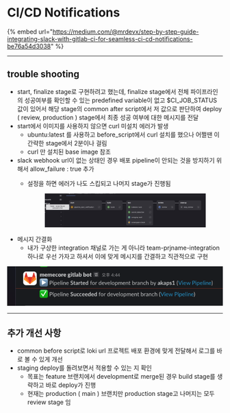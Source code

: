 # CI/CD Notifications

{% embed url="https://medium.com/@mrdevx/step-by-step-guide-integrating-slack-with-gitlab-ci-for-seamless-ci-cd-notifications-be76a54d3038" %}

***

## trouble shooting

* start, finalize stage로 구현하려고 했는데, finalize stage에서 전체 파이프라인의 성공여부를 확인할 수 있는 predefined variable이 없고 $CI\_JOB\_STATUS 값이 있어서 해당 stage의 common after script에서 저 값으로 판단하여 deploy ( review, production ) stage에서 최종 성공 여부에 대한 메시지를 전달
* start에서 이미지를 사용하지 않으면 curl 미설치 에러가 발생
  * ubuntu:latest 를 사용하고 before\_script에서 curl 설치를 했으나 어쩔땐 이 간략한 stage에서 2분이나 걸림
  * curl 만 설치된 base image 참조
* slack webhook url이 없는 상태인 경우 배포 pipeline이 안되는 것을 방지하기 위해서 allow\_failure : true 추가
  *   &#x20;설정을 하면 에러가 나도 스킵되고 나머지 stage가 진행됨

      <figure><img src="../.gitbook/assets/image (29).png" alt=""><figcaption></figcaption></figure>
* 메시지 간결화
  * 내가 구상한 integration 채널로 가는 게 아니라 team-prjname-integration 하나로 우선 가자고 하셔서 이에 맞게 메시지를 간결하고 직관적으로 구현

![](../.gitbook/assets/image.png)



***

## 추가 개선 사항

* common before script로 loki url 프로젝트 배포 환경에 맞게 전달해서 로그를 바로 볼 수 있게 개선
* staging deploy를 돌려보면서 적용할 수 있는 지 확인
  * 목표는 feature 브랜치에서 development로 merge된 경우 build stage를 생략하고 바로 deploy가 진행
  * 현재는 production ( main ) 브랜치만 production stage고 나머지는 모두 review stage 임
